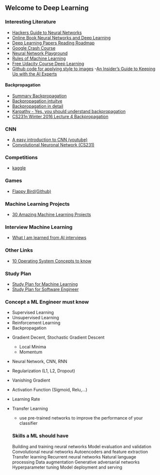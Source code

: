 ## Welcome to Deep Learning

### Interesting Literature
- [Hackers Guide to Neural Networks](http://karpathy.github.io/neuralnets/)
- [Online Book Neural Networks and Deep Learning](http://neuralnetworksanddeeplearning.com/index.html)
- [Deep Learning Papers Reading Roadmap](https://github.com/floodsung/Deep-Learning-Papers-Reading-Roadmap)
- [Google Crash Course](https://developers.google.com/machine-learning/crash-course/fitter/graph)
- [Neural Network Playground](http://playground.tensorflow.org/#activation=tanh&batchSize=10&dataset=circle&regDataset=reg-plane&learningRate=0.03&regularizationRate=0&noise=0&networkShape=4,2&seed=0.30786&showTestData=false&discretize=false&percTrainData=50&x=true&y=true&xTimesY=false&xSquared=false&ySquared=false&cosX=false&sinX=false&cosY=false&sinY=false&collectStats=false&problem=classification&initZero=false&hideText=false)
- [Rules of Machine Learning](https://developers.google.com/machine-learning/guides/rules-of-ml/)
- [Free Udacity Course Deep Learning](https://eu.udacity.com/course/deep-learning--ud730?utm_medium=referral&utm_campaign=api)
- [Github code for applying style to images](https://github.com/lengstrom/fast-style-transfer)
-[An Insider’s Guide to Keeping Up with the AI Experts](https://blog.udacity.com/2018/09/machine-learning-ai-experts-on-twitter.html)



#### Backpropagation
- [Summary Backpropagation](https://google-developers.appspot.com/machine-learning/crash-course/backprop-scroll/)
- [Backpropagation intuitve](http://colah.github.io/posts/2015-08-Backprop/)
- [Backpropagation in detail](http://neuralnetworksanddeeplearning.com/chap2.html)
- [Karpathy - Yes, you should understand backpropagation](https://medium.com/@karpathy/yes-you-should-understand-backprop-e2f06eab496b)
- [CS231n Winter 2016 Lecture 4 Backpropagation](https://www.youtube.com/watch?v=59Hbtz7XgjM)

### CNN
- [A easy introduction to CNN (youtube)](https://www.youtube.com/watch?v=2-Ol7ZB0MmU)
- [Convolutional Neuronal Network (CS231)](https://www.youtube.com/watch?v=vT1JzLTH4G4&list=PL3FW7Lu3i5JvHM8ljYj-zLfQRF3EO8sYv)


### Competitions
- [kaggle](https://www.kaggle.com/)

### Games
- [Flappy Bird(Github)](https://github.com/yenchenlin/DeepLearningFlappyBird)

### Machine Learning Projects
- [30 Amazing Machine Learning Projects](https://medium.mybridge.co/30-amazing-machine-learning-projects-for-the-past-year-v-2018-b853b8621ac7)

### Interview Machine Learning
- [What I am learned from AI interviews](https://blog.usejournal.com/what-i-learned-from-interviewing-at-multiple-ai-companies-and-start-ups-a9620415e4cc)


### Other Links
- [10 Operating System Concepts to know](https://medium.com/cracking-the-data-science-interview/the-10-operating-system-concepts-software-developers-need-to-remember-480d0734d710)


 ### Study Plan
 - [Study Plan for Machine Learning](https://github.com/ZuzooVn/machine-learning-for-software-engineers)
 - [Study Plan for Software Engineer](https://github.com/jwasham/coding-interview-university)
 
### Concept a ML Engineer must know
- Supervised Learning
- Unsupervised Learning
- Reinforcement Learning
- Backpropagation
* Gradient Decent, Stochastic Gradient Descent
  * Local Minima
  * Momentum
* Neural Network, CNN, RNN
* Regularization (L1, L2, Dropout)

* Vanishing Gradient
* Activation Function (Sigmoid, Relu,...)
* Learning Rate
* Transfer Learning
  * use pre-trained networks to improve the performance of your classifier
  
  
  ### Skills a ML should have
    Building and training neural networks
    Model evaluation and validation
    Convolutional neural networks
    Autoencoders and feature extraction
    Transfer learning
    Recurrent neural networks
    Natural language processing
    Data augmentation
    Generative adversarial networks
    Hyperparameter tuning
    Model deployment and serving
    



